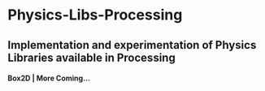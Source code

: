# Physics-Libs-Processing
## Implementation and experimentation of Physics Libraries available in Processing
#### Box2D | More Coming...
